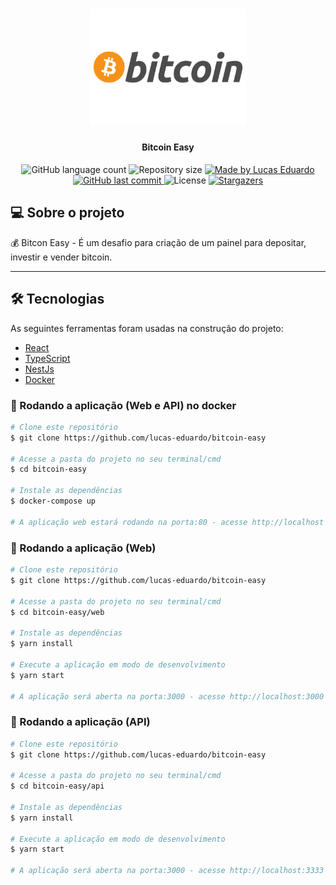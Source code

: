 <h1 align="center">
  <img alt="Bitcoin Easy" title="Bitcoin Easy" src=".github/logo-bitcoin.png" width="250" />
</h1>

<h4 align="center">
	Bitcoin Easy
</h4>

<p align="center">
  <img alt="GitHub language count" src="https://img.shields.io/github/languages/count/lucas-eduardo/bitcoin-easy?color=%2304D361">

  <img alt="Repository size" src="https://img.shields.io/github/repo-size/lucas-eduardo/bitcoin-easy">

  <a href="https://www.linkedin.com/in/lucasdeveloperti/">
    <img alt="Made by Lucas Eduardo" src="https://img.shields.io/badge/made%20by-Lucas Eduardo-%2304D361">
  </a>

  <a href="https://github.com/lucas-eduardo/bitcoin-easy/commits/master">
    <img alt="GitHub last commit" src="https://img.shields.io/github/last-commit/lucas-eduardo/bitcoin-easy">
  </a>

  <img alt="License" src="https://img.shields.io/badge/license-MIT-brightgreen">

   <a href="https://github.com/lucas-eduardo/bitcoin-easy/stargazers">
    <img alt="Stargazers" src="https://img.shields.io/github/stars/lucas-eduardo/bitcoin-easy?style=social">
  </a>
</p>

## 💻 Sobre o projeto

💰 Bitcon Easy - É um desafio para criação de um painel para depositar, investir e vender bitcoin.

---

## 🛠 Tecnologias

As seguintes ferramentas foram usadas na construção do projeto:

- [React][reactjs]
- [TypeScript][typescript]
- [NestJs][nestjs]
- [Docker][docker]

### 🧭 Rodando a aplicação (Web e API) no docker

```bash
# Clone este repositório
$ git clone https://github.com/lucas-eduardo/bitcoin-easy

# Acesse a pasta do projeto no seu terminal/cmd
$ cd bitcoin-easy

# Instale as dependências
$ docker-compose up

# A aplicação web estará rodando na porta:80 - acesse http://localhost
```

### 🧭 Rodando a aplicação (Web)

```bash
# Clone este repositório
$ git clone https://github.com/lucas-eduardo/bitcoin-easy

# Acesse a pasta do projeto no seu terminal/cmd
$ cd bitcoin-easy/web

# Instale as dependências
$ yarn install

# Execute a aplicação em modo de desenvolvimento
$ yarn start

# A aplicação será aberta na porta:3000 - acesse http://localhost:3000
```

### 🧭 Rodando a aplicação (API)

```bash
# Clone este repositório
$ git clone https://github.com/lucas-eduardo/bitcoin-easy

# Acesse a pasta do projeto no seu terminal/cmd
$ cd bitcoin-easy/api

# Instale as dependências
$ yarn install

# Execute a aplicação em modo de desenvolvimento
$ yarn start

# A aplicação será aberta na porta:3000 - acesse http://localhost:3333
```

[nodejs]: https://nodejs.org/
[typescript]: https://www.typescriptlang.org/
[nestjs]: https://nestjs.com/
[docker]: https://www.docker.com/
[reactjs]: https://reactjs.org
[yarn]: https://yarnpkg.com/
[vscode]: https://code.visualstudio.com/
[license]: https://opensource.org/licenses/MIT
